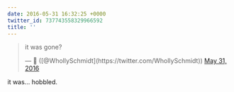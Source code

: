```yaml
---
date: 2016-05-31 16:32:25 +0000
twitter_id: 737743558329966592
title: ''
---
```


<blockquote class="twitter-tweet"><p lang="en" dir="ltr">it was gone?</p>&mdash; 🤧 ([@WhollySchmidt](https://twitter.com/WhollySchmidt)) <a href="https://twitter.com/WhollySchmidt/status/737743421025193984?ref_src=twsrc%5Etfw">May 31, 2016</a></blockquote>
<script async src="https://platform.twitter.com/widgets.js" charset="utf-8"></script>

it was... hobbled.
